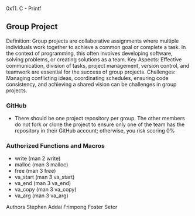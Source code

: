  0x11. C - Printf

## Group Project
Definition: Group projects are collaborative assignments where multiple individuals work together to achieve a common goal or complete a task. In the context of programming, this often involves developing software, solving problems, or creating solutions as a team.
Key Aspects: Effective communication, division of tasks, project management, version control, and teamwork are essential for the success of group projects.
Challenges: Managing conflicting ideas, coordinating schedules, ensuring code consistency, and achieving a shared vision can be challenges in group projects.

### GitHub
- There should be one project repository per group. The other members do not fork or clone the project to ensure only one of the team has the repository in their GitHub account; otherwise, you risk scoring 0%

### Authorized Functions and Macros
- write (man 2 write)
- malloc (man 3 malloc)
- free (man 3 free)
- va_start (man 3 va_start)
- va_end (man 3 va_end)
- va_copy (man 3 va_copy)
- va_arg (man 3 va_arg)

Authors
Stephen Addai Frimpong
Foster Setor

